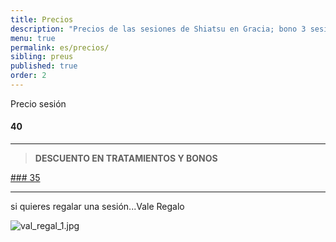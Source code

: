```yaml
---
title: Precios
description: "Precios de las sesiones de Shiatsu en Gracia; bono 3 sesiones, primera sesión y sesión puntual de shiatsu en Barcelona."
menu: true
permalink: es/precios/
sibling: preus
published: true
order: 2
---
```





Precio sesión

#### 40

---

> **DESCUENTO EN TRATAMIENTOS Y BONOS**

[### 35]()

---

si quieres regalar una sesión...Vale Regalo

![val_regal_1.jpg]({{site.baseurl}}/image/val_regal_1.jpg)

